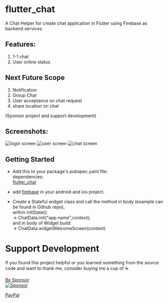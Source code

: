 # flutter_chat

A Chat Helper for create chat application in Flutter using Firebase as backend services.

## Features:
1. 1-1 chat
2. User online status

## Next Future Scope

1. Notification 
2. Group Chat
3. User acceptance on chat request
4. share location on chat

(Sponsor project and support development)

## Screenshots:

![login screen](https://1.bp.blogspot.com/-hM837Uh65W0/Xj7adGUmwxI/AAAAAAAANjo/PoDM9bh7rZQqT37yIOu-IXAX4F-5W0NNgCLcBGAsYHQ/s640/splash_screen.jpg)
![user screen](https://1.bp.blogspot.com/-ok2AZvPw9FY/Xj7adz8i8vI/AAAAAAAANjw/TTXUBkbbBv8Ti4AvzVOVIWo5o_V6Ei63ACLcBGAsYHQ/s640/user_list.jpg)
![chat screen](https://1.bp.blogspot.com/-r2TK8wT_mV8/Xj7ade30n8I/AAAAAAAANjs/Uw6OQCBpf-Ec0Cm5XB9DIykJ5VGpDfpyACLcBGAsYHQ/s640/chat_screen.jpg)

## Getting Started
* Add this to your package's pubspec.yaml file:<br/>
dependencies:<br/>[flutter_chat](https://pub.dev/packages/flutter_chat)

* add [firebase](https://firebase.google.com/) in your android and ios project. 

* Create a Stateful widget class and call the method in body (example can be found in Github repo),<br/> 
    within initState():<br/>
    -> ChatData.init("app name",context); <br/>
    and in body of Widget build:<br/>
    -> ChatData.widgetWelcomeScreen(context)


# Support Development
If you found this project helpful or you learned something from the source code and want to thank me, consider buying me a cup of ☕️

[Be Sponsor](https://github.com/sponsors/ankesh-kumar)<br/>
[![Sponsor](https://1.bp.blogspot.com/-td3V-ijA4Q8/Xr57GVxCyEI/AAAAAAAAORQ/3u78fEKyYkk6aGx8yO1SzeN4Wo9_mr46ACK4BGAsYHg/icons8-love-64.png)](https://github.com/sponsors/ankesh-kumar)

[PayPal](https://paypal.me/ankeshkumar01)

